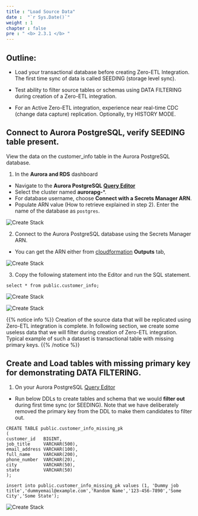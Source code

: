 ```yaml
---
title : "Load Source Data"
date :  "`r Sys.Date()`" 
weight : 1 
chapter : false
pre : " <b> 2.3.1 </b> "
---
```


## Outline:
- Load your transactional database before creating Zero-ETL Integration. The first time sync of data is called SEEDING (storage level sync).

- Test ability to filter source tables or schemas using DATA FILTERING during creation of a Zero-ETL integration.

- For an Active Zero-ETL integration, experience near real-time CDC (change data capture) replication. Optionally, try HISTORY MODE.

## Connect to Aurora PostgreSQL, verify SEEDING table present.

View the data on the customer_info table in the Aurora PostgreSQL database.

1. In the **Aurora and RDS** dashboard
+ Navigate to the **Aurora PostgreSQL [Query Editor](https://console.aws.amazon.com/rds/home#query-editor:)**
+ Select the cluster named **aurorapg-***. 
+ For database username, choose **Connect with a Secrets Manager ARN**. 
+ Populate ARN value (How to retrieve explained in step 2). Enter the name of the database as `postgres`.

![Create Stack](/images/2.Zero-ETLIntegration/112.png)

2. Connect to the Aurora PostgreSQL database using the Secrets Manager ARN. 
+ You can get the ARN either from [cloudformation](https://console.aws.amazon.com/cloudformation/home) **Outputs** tab,

![Create Stack](/images/2.Zero-ETLIntegration/113.png)

3. Copy the following statement into the Editor and run the SQL statement.

```
select * from public.customer_info;
```

![Create Stack](/images/2.Zero-ETLIntegration/114.png)

![Create Stack](/images/2.Zero-ETLIntegration/115.png)

{{% notice info %}}
Creation of the source data that will be replicated using Zero-ETL integration is complete. In following section, we create some useless data that we will filter during creation of Zero-ETL integration. Typical example of such a dataset is transactional table with missing primary keys.
{{% /notice %}}

## Create and Load tables with missing primary key for demonstrating DATA FILTERING.

1. On your Aurora PostgreSQL [Query Editor](https://console.aws.amazon.com/rds/home#query-editor:) 
+ Run below DDLs to create tables and schema that we would **filter out** during first time sync (or SEEDING). Note that we have deliberately removed the primary key from the DDL to make them candidates to filter out.
```
CREATE TABLE public.customer_info_missing_pk
(
customer_id   BIGINT,
job_title     VARCHAR(500),
email_address VARCHAR(100),
full_name     VARCHAR(200),
phone_number  VARCHAR(20),
city          VARCHAR(50),
state         VARCHAR(50)
);

insert into public.customer_info_missing_pk values (1, 'Dummy job title','dummyemail@example.com','Random Name','123-456-7890','Some City','Some State');
```

![Create Stack](/images/2.Zero-ETLIntegration/116.png)